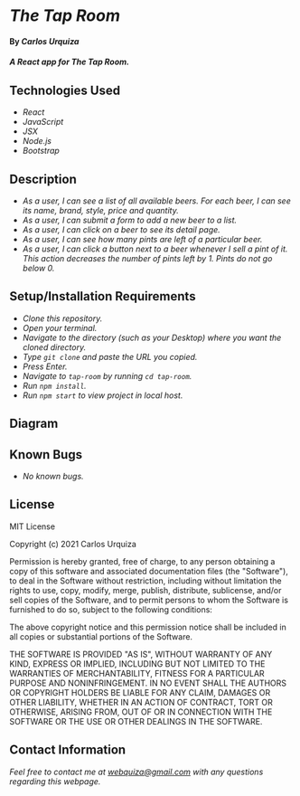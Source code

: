 # _The Tap Room_

#### By _**Carlos Urquiza**_

#### _A React app for The Tap Room._

## Technologies Used

* _React_
* _JavaScript_
* _JSX_
* _Node.js_
* _Bootstrap_

## Description

* _As a user, I can see a list of all available beers. For each beer, I can see its name, brand, style, price and quantity._
* _As a user, I can submit a form to add a new beer to a list._
* _As a user, I can click on a beer to see its detail page._
* _As a user, I can see how many pints are left of a particular beer._
* _As a user, I can click a button next to a beer whenever I sell a pint of it. This action decreases the number of pints left by 1. Pints do not go below 0._

## Setup/Installation Requirements

* _Clone this repository._
* _Open your terminal._
* _Navigate to the directory (such as your Desktop) where you want the cloned directory._
* _Type `git clone` and paste the URL you copied._
* _Press Enter._
* _Navigate to `tap-room` by running `cd tap-room`._
* _Run `npm install`._
* _Run `npm start` to view project in local host._

## Diagram

## Known Bugs

* _No known bugs._

## License

MIT License

Copyright (c) 2021 Carlos Urquiza

Permission is hereby granted, free of charge, to any person obtaining a copy
of this software and associated documentation files (the "Software"), to deal
in the Software without restriction, including without limitation the rights
to use, copy, modify, merge, publish, distribute, sublicense, and/or sell
copies of the Software, and to permit persons to whom the Software is
furnished to do so, subject to the following conditions:

The above copyright notice and this permission notice shall be included in all
copies or substantial portions of the Software.

THE SOFTWARE IS PROVIDED "AS IS", WITHOUT WARRANTY OF ANY KIND, EXPRESS OR
IMPLIED, INCLUDING BUT NOT LIMITED TO THE WARRANTIES OF MERCHANTABILITY,
FITNESS FOR A PARTICULAR PURPOSE AND NONINFRINGEMENT. IN NO EVENT SHALL THE
AUTHORS OR COPYRIGHT HOLDERS BE LIABLE FOR ANY CLAIM, DAMAGES OR OTHER
LIABILITY, WHETHER IN AN ACTION OF CONTRACT, TORT OR OTHERWISE, ARISING FROM,
OUT OF OR IN CONNECTION WITH THE SOFTWARE OR THE USE OR OTHER DEALINGS IN THE
SOFTWARE.

## Contact Information

_Feel free to contact me at webquiza@gmail.com with any questions regarding this webpage._
